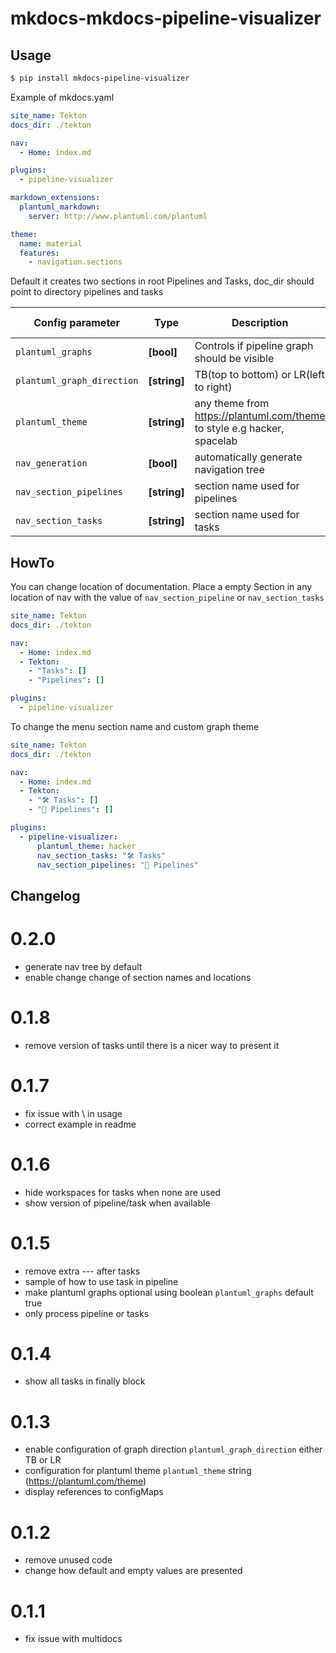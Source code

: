 # mkdocs-mkdocs-pipeline-visualizer



## Usage

```bash
$ pip install mkdocs-pipeline-visualizer
```

Example of mkdocs.yaml

```yaml
site_name: Tekton
docs_dir: ./tekton

nav:
  - Home: index.md

plugins:
  - pipeline-visualizer

markdown_extensions:
  plantuml_markdown:
    server: http://www.plantuml.com/plantuml

theme:
  name: material
  features:
    - navigation.sections
```

Default it creates two sections in root Pipelines and Tasks, doc_dir should point to directory pipelines and tasks

| Config parameter | Type | Description | Default | Implemented in |
| ---------------- | ---- | ----------- | ------- | -------------- |
| `plantuml_graphs`| **[bool]** | Controls if pipeline graph should be visible | `True` | 0.1.5 |
| `plantuml_graph_direction` | **[string]** | TB(top to bottom) or LR(left to right) | `TB` | 0.1.3 |
| `plantuml_theme` | **[string]** | any theme from https://plantuml.com/theme to style e.g hacker, spacelab | `_none_` | 0.1.3 |
| `nav_generation` | **[bool]** | automatically generate navigation tree | `True` | 0.2.0 |
| `nav_section_pipelines` | **[string]** | section name used for pipelines | `Pipelines` | 0.2.0 |
| `nav_section_tasks` | **[string]** | section name used for tasks | `Tasks` | 0.2.0 |

## HowTo

You can change location of documentation. Place a empty Section in any location of nav with the value of `nav_section_pipeline` or `nav_section_tasks`

```yaml
site_name: Tekton
docs_dir: ./tekton

nav:
  - Home: index.md
  - Tekton:
    - "Tasks": []
    - "Pipelines": []

plugins:
  - pipeline-visualizer
```

To change the menu section name and custom graph theme

```yaml
site_name: Tekton
docs_dir: ./tekton

nav:
  - Home: index.md  
  - Tekton:
    - "🛠️ Tasks": []
    - "🚀 Pipelines": []

plugins:
  - pipeline-visualizer:
      plantuml_theme: hacker
      nav_section_tasks: "🛠️ Tasks"
      nav_section_pipelines: "🚀 Pipelines"
```

## Changelog

# 0.2.0
* generate nav tree by default
* enable change change of section names and locations

# 0.1.8
* remove version of tasks until there is a nicer way to present it

# 0.1.7
* fix issue with \ in usage
* correct example in readme

# 0.1.6
* hide workspaces for tasks when none are used
* show version of pipeline/task when available 

# 0.1.5
* remove extra --- after tasks
* sample of how to use task in pipeline
* make plantuml graphs optional using boolean `plantuml_graphs` default true
* only process pipeline or tasks

# 0.1.4
* show all tasks in finally block

# 0.1.3
* enable configuration of graph direction `plantuml_graph_direction` either TB or LR
* configuration for plantuml theme `plantuml_theme` string (https://plantuml.com/theme)
* display references to configMaps

# 0.1.2
* remove unused code
* change how default and empty values are presented

# 0.1.1
* fix issue with multidocs
